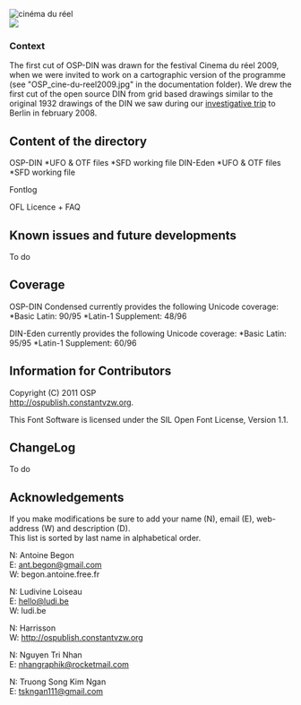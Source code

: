 ![cinéma du réel](http://ospublish.constantvzw.org/foundry/wp-content/uploads/407.JPG)  
![](http://osp.kitchen/visual/osp.foundry.osp-din/17827ca46d0bb71e3d3acaea395e7fb4aa96c301/width..1000/OSP-DINscreenshot-600x322.png)

### Context

The first cut of OSP-DIN was drawn for the festival Cinema du réel 2009, when we were invited to work on a cartographic version of the programme (see "OSP_cine-du-reel2009.jpg" in the documentation folder).
We drew the first cut of the open source DIN from grid based drawings similar to the original 1932 drawings of the DIN we saw during our [investigative trip](http://ospublish.constantvzw.org/type/din-4) to Berlin in february 2008.

## Content of the directory

OSP-DIN
	*UFO & OTF files
	*SFD working file
DIN-Eden
	*UFO & OTF files
	*SFD working file

Fontlog  

OFL Licence + FAQ  

## Known issues and future developments

To do

## Coverage

OSP-DIN Condensed currently provides the following Unicode coverage:
	*Basic Latin: 90/95 
	*Latin-1 Supplement: 48/96 

DIN-Eden currently provides the following Unicode coverage:
	*Basic Latin: 95/95 
	*Latin-1 Supplement: 60/96 

## Information for Contributors

Copyright (C) 2011 OSP  
http://ospublish.constantvzw.org.

This Font Software is licensed under the SIL Open Font License, Version 1.1.

## ChangeLog

To do

## Acknowledgements

If you make modifications be sure to add your name (N), email (E), web-address (W) and description (D).  
This list is sorted by last name in alphabetical order. 

N: Antoine Begon  
E: ant.begon@gmail.com<br/>
W: begon.antoine.free.fr<br/>

N: Ludivine Loiseau  
E: hello@ludi.be<br/>
W: ludi.be<br/>

N: Harrisson  
W: http://ospublish.constantvzw.org<br/> 

N: Nguyen Tri Nhan  
E: nhangraphik@rocketmail.com<br/>

N: Truong Song Kim Ngan  
E: tskngan111@gmail.com<br/>

